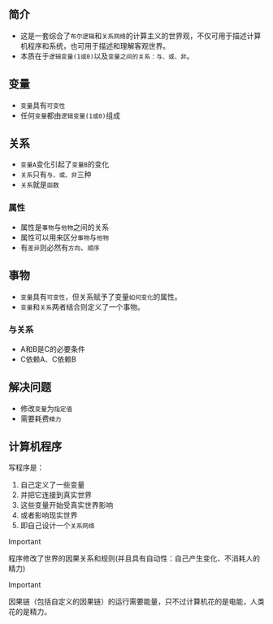## 简介

- 这是一套综合了`布尔逻辑`和`关系网络`的计算主义的世界观，不仅可用于描述计算机程序和系统，也可用于描述和理解客观世界。
- 本质在于`逻辑变量(1或0)`以及`变量之间的关系：与、或、非`。

## 变量

- `变量`具有`可变性`
- 任何`变量`都由`逻辑变量(1或0)`组成

## 关系

- `变量A`变化引起了`变量B`的变化
- `关系`只有`与、或、非`三种
- `关系`就是`函数`

### 属性

- 属性是`事物`与`他物`之间的关系
- 属性可以用来区分`事物`与`他物`
- 有`差异`则必然有`方向`、`顺序`

## 事物

- `变量`具有`可变性`，但关系赋予了变量`如何变化`的属性。
- `变量`和`关系`两者结合则定义了一个事物。

### 与关系

- A和B是C的必要条件
- C依赖A、C依赖B

## 解决问题

- 修改`变量`为`指定值`
- 需要耗费`精力`

## 计算机程序

写程序是：
1. 自己定义了一些变量
2. 并把它连接到真实世界
3. 这些变量开始受真实世界影响
4. 或者影响现实世界
5. 即自己设计一个`关系网络`

> [!IMPORTANT]
> 程序修改了世界的因果关系和规则(并且具有自动性：自己产生变化、不消耗人的精力)

> [!IMPORTANT]
> 因果链（包括自定义的因果链）的运行需要能量，只不过计算机花的是电能，人类花的是精力。
